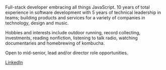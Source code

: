 Full-stack developer embracing all things JavaScript. 10 years of total experience in software development with 5 years of technical leadership in teams; building products and services for a variety of companies in technology, design and music.

Hobbies and interests include outdoor running, record collecting, investments, reading nonfiction, listening to talk radio, watching documentaries and homebrewing of kombucha.

Open to mid-senior, lead and/or director role opportunities.

[LinkedIn](https://www.linkedin.com/in/jonatanpettersson)
